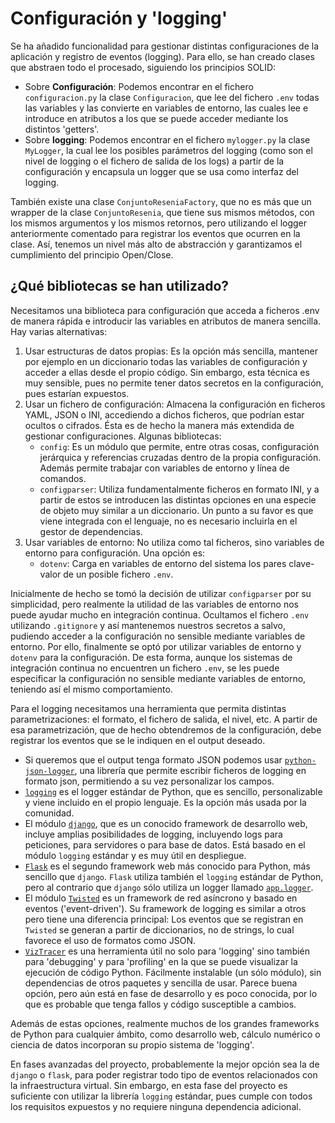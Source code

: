 # Configuración y 'logging'

Se ha añadido funcionalidad para gestionar distintas configuraciones de la aplicación y registro de eventos (logging). Para ello, se han creado clases que abstraen todo el procesado, siguiendo los principios SOLID:

* Sobre **Configuración**: Podemos encontrar en el fichero `configuracion.py` la clase `Configuracion`, que lee del fichero `.env` todas las variables y las convierte en variables de entorno, las cuales lee e introduce en atributos a los que se puede acceder mediante los distintos 'getters'.
* Sobre **logging**: Podemos encontrar en el fichero `mylogger.py` la clase `MyLogger`, la cual lee los posibles parámetros del logging (como son el nivel de logging o el fichero de salida de los logs) a partir de la configuración y encapsula un logger que se usa como interfaz del logging.

También existe una clase `ConjuntoReseniaFactory`, que no es más que un wrapper de la clase `ConjuntoResenia`, que tiene sus mismos métodos, con los mismos argumentos y los mismos retornos, pero utilizando el logger anteriormente comentado para registrar los eventos que ocurren en la clase. Así, tenemos un nivel más alto de abstracción y garantizamos el cumplimiento del principio Open/Close.

## ¿Qué bibliotecas se han utilizado?

Necesitamos una biblioteca para configuración que acceda a ficheros .env de manera rápida e introducir las variables en atributos de manera sencilla. Hay varias alternativas:

1. Usar estructuras de datos propias: Es la opción más sencilla, mantener por ejemplo en un diccionario todas las variables de configuración y acceder a ellas desde el propio código. Sin embargo, esta técnica es muy sensible, pues no permite tener datos secretos en la configuración, pues estarían expuestos.
2. Usar un fichero de configuración: Almacena la configuración en ficheros YAML, JSON o INI, accediendo a dichos ficheros, que podrían estar ocultos o cifrados. Ésta es de hecho la manera más extendida de gestionar configuraciones. Algunas bibliotecas:
   * `config`: Es un módulo que permite, entre otras cosas, configuración jerárquica y referencias cruzadas dentro de la propia configuración. Además permite trabajar con variables de entorno y línea de comandos.
   * `configparser`: Utiliza fundamentalmente ficheros en formato INI, y a partir de estos se introducen las distintas opciones en una especie de objeto muy similar a un diccionario. Un punto a su favor es que viene integrada con el lenguaje, no es necesario incluirla en el gestor de dependencias.
3. Usar variables de entorno: No utiliza como tal ficheros, sino variables de entorno para configuración. Una opción es:
   * `dotenv`: Carga en variables de entorno del sistema los pares clave-valor de un posible fichero `.env`.

Inicialmente de hecho se tomó la decisión de utilizar `configparser` por su simplicidad, pero realmente la utilidad de las variables de entorno nos puede ayudar mucho en integración continua. Ocultamos el fichero `.env` utilizando `.gitignore` y así mantenemos nuestros secretos a salvo, pudiendo acceder a la configuración no sensible mediante variables de entorno. Por ello, finalmente se optó por utilizar variables de entorno y `dotenv` para la configuración. De esta forma, aunque los sistemas de integración continua no encuentren un fichero `.env`, se les puede especificar la configuración no sensible mediante variables de entorno, teniendo así el mismo comportamiento.

Para el logging necesitamos una herramienta que permita distintas parametrizaciones: el formato, el fichero de salida, el nivel, etc. A partir de esa parametrización, que de hecho obtendremos de la configuración, debe registrar los eventos que se le indiquen en el output deseado.

* Si queremos que el output tenga formato JSON podemos usar [`python-json-logger`](https://github.com/madzak/python-json-logger), una librería que permite escribir ficheros de logging en formato json, permitiendo a su vez personalizar los campos.
* [`logging`](https://docs.python.org/3/library/logging.html) es el logger estándar de Python, que es sencillo, personalizable y viene incluido en el propio lenguaje. Es la opción más usada por la comunidad.
* El módulo [`django`](https://www.djangoproject.com/), que es un conocido framework de desarrollo web, incluye amplias posibilidades de logging, incluyendo logs para peticiones, para servidores o para base de datos. Está basado en el módulo `logging` estándar y es muy útil en despliegue.
* [`Flask`](https://flask.palletsprojects.com/en/2.0.x/) es el segundo framework web más conocido para Python, más sencillo que `django`. `Flask` utiliza también el `logging` estándar de Python, pero al contrario que `django` sólo utiliza un logger llamado [`app.logger`](https://flask.palletsprojects.com/en/1.1.x/api/#flask.Flask.logger).
* El módulo  [`Twisted`](https://twistedmatrix.com/trac/) es un framework de red asíncrono y basado en eventos ('event-driven'). Su framework de logging es similar a otros pero tiene una diferencia principal: Los eventos que se registran en `Twisted` se generan a partir de diccionarios, no de strings, lo cual favorece el uso de formatos como JSON.
* [`VizTracer`](https://github.com/gaogaotiantian/viztracer?ref=pythonrepo.com) es una herramienta útil no solo para 'logging' sino también para 'debugging' y para 'profiling' en la que se puede visualizar la ejecución de código Python. Fácilmente instalable (un sólo módulo), sin dependencias de otros paquetes y sencilla de usar. Parece buena opción, pero aún está en fase de desarrollo y es poco conocida, por lo que es probable que tenga fallos y código susceptible a cambios.

Además de estas opciones, realmente muchos de los grandes frameworks de Python para cualquier ámbito, como desarrollo web, cálculo numérico o ciencia de datos incorporan su propio sistema de 'logging'.

En fases avanzadas del proyecto, probablemente la mejor opción sea la de `django` o `flask`, para poder registrar todo tipo de eventos relacionados con la infraestructura virtual. Sin embargo, en esta fase del proyecto es suficiente con utilizar la librería `logging` estándar, pues cumple con todos los requisitos expuestos y no requiere ninguna dependencia adicional.

